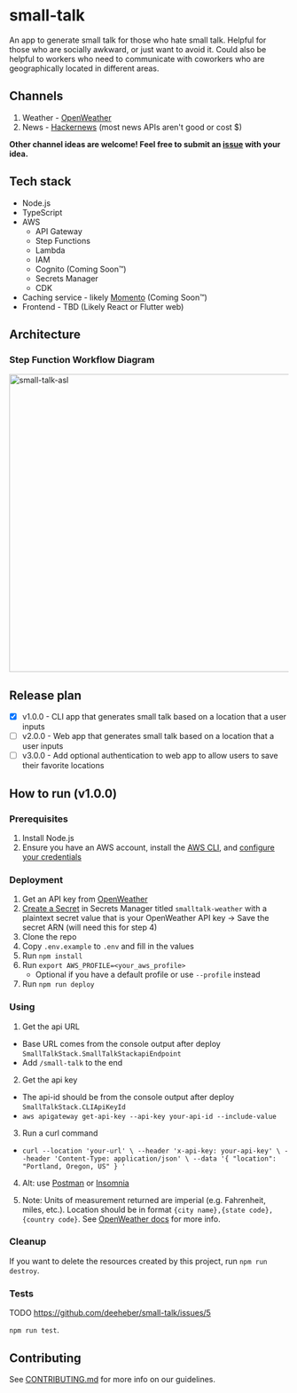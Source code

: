 # small-talk

An app to generate small talk for those who hate small talk. Helpful for those who are socially awkward, or just want to avoid it. Could also be helpful to workers who need to communicate with coworkers who are geographically located in different areas.

## Channels

1. Weather - [OpenWeather](https://openweathermap.org/api)
2. News - [Hackernews](https://news.ycombinator.com/) (most news APIs aren't good or cost $)

**Other channel ideas are welcome! Feel free to submit an [issue](https://github.com/deeheber/small-talk/issues) with your idea.**

## Tech stack

- Node.js
- TypeScript
- AWS
  - API Gateway
  - Step Functions
  - Lambda
  - IAM
  - Cognito (Coming Soon™️)
  - Secrets Manager
  - CDK
- Caching service - likely [Momento](https://www.gomomento.com/) (Coming Soon™️)
- Frontend - TBD (Likely React or Flutter web)

## Architecture

### Step Function Workflow Diagram

<img width="537" alt="small-talk-asl" src="https://github.com/deeheber/small-talk/assets/12616554/fff34b51-e832-4f1d-835b-046f4c7eb4eb">

## Release plan

- [x] v1.0.0 - CLI app that generates small talk based on a location that a user inputs
- [ ] v2.0.0 - Web app that generates small talk based on a location that a user inputs
- [ ] v3.0.0 - Add optional authentication to web app to allow users to save their favorite locations

## How to run (v1.0.0)

### Prerequisites

1. Install Node.js
2. Ensure you have an AWS account, install the [AWS CLI](https://docs.aws.amazon.com/cli/latest/userguide/getting-started-install.html), and [configure your credentials](https://docs.aws.amazon.com/cli/latest/userguide/cli-configure-quickstart.html)

### Deployment

1. Get an API key from [OpenWeather](https://openweathermap.org/api)
2. [Create a Secret](https://docs.aws.amazon.com/secretsmanager/latest/userguide/create_secret.html) in Secrets Manager titled `smalltalk-weather` with a plaintext secret value that is your OpenWeather API key -> Save the secret ARN (will need this for step 4)
3. Clone the repo
4. Copy `.env.example` to `.env` and fill in the values
5. Run `npm install`
6. Run `export AWS_PROFILE=<your_aws_profile>`
   - Optional if you have a default profile or use `--profile` instead
7. Run `npm run deploy`

### Using

1. Get the api URL

- Base URL comes from the console output after deploy `SmallTalkStack.SmallTalkStackapiEndpoint`
- Add `/small-talk` to the end

2. Get the api key

- The api-id should be from the console output after deploy `SmallTalkStack.CLIApiKeyId`
- `aws apigateway get-api-key --api-key your-api-id --include-value`

3. Run a curl command

- `curl --location 'your-url' \
--header 'x-api-key: your-api-key' \
--header 'Content-Type: application/json' \
--data '{
    "location": "Portland, Oregon, US"
}
'`

4. Alt: use [Postman](https://www.postman.com/) or [Insomnia](https://insomnia.rest/)

5. Note: Units of measurement returned are imperial (e.g. Fahrenheit, miles, etc.). Location should be in format `{city name},{state code},{country code}`. See [OpenWeather docs](https://openweathermap.org/api/geocoding-api) for more info.

### Cleanup

If you want to delete the resources created by this project, run `npm run destroy`.

### Tests

TODO https://github.com/deeheber/small-talk/issues/5

`npm run test`.

## Contributing

See [CONTRIBUTING.md](https://github.com/deeheber/small-talk/blob/main/CONTRIBUTING.md) for more info on our guidelines.
